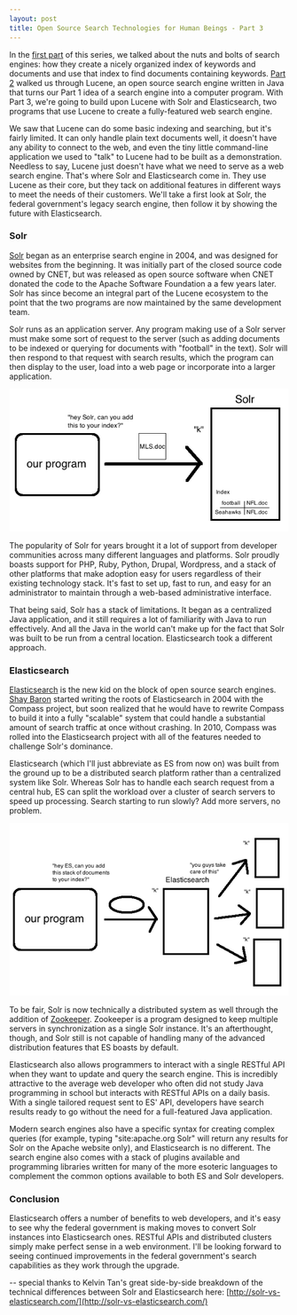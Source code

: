 ```yaml
---
layout: post
title: Open Source Search Technologies for Human Beings - Part 3
---
```


In the [first part](http://josephmosby.com/2014/03/24/open-source-search-technologies-for-human-beings-part-1.html) of this series, we talked about the nuts and bolts of search engines: how they create a nicely organized index of keywords and documents and use that index to find documents containing keywords. [Part 2](http://josephmosby.com/2014/03/25/open-source-search-technologies-for-human-beings-part-2.html) walked us through Lucene, an open source search engine written in Java that turns our Part 1 idea of a search engine into a computer program. With Part 3, we're going to build upon Lucene with Solr and Elasticsearch, two programs that use Lucene to create a fully-featured web search engine.

We saw that Lucene can do some basic indexing and searching, but it's fairly limited. It can only handle plain text documents well, it doesn't have any ability to connect to the web, and even the tiny little command-line application we used to "talk" to Lucene had to be built as a demonstration. Needless to say, Lucene just doesn't have what we need to serve as a web search engine. That's where Solr and Elasticsearch come in. They use Lucene as their core, but they tack on additional features in different ways to meet the needs of their customers. We'll take a first look at Solr, the federal government's legacy search engine, then follow it by showing the future with Elasticsearch.

### Solr

[Solr](https://lucene.apache.org/solr/) began as an enterprise search engine in 2004, and was designed for websites from the beginning. It was initially part of the closed source code owned by CNET, but was released as open source software when CNET donated the code to the Apache Software Foundation a a few years later. Solr has since become an integral part of the Lucene ecosystem to the point that the two programs are now maintained by the same development team. 

Solr runs as an application server. Any program making use of a Solr server must make some sort of request to the server (such as adding documents to be indexed or querying for documents with "football" in the text). Solr will then respond to that request with search results, which the program can then display to the user, load into a web page or incorporate into a larger application. 

![Diagram of a program adding a file to the Solr index](/images/solr_doc_1.png)

The popularity of Solr for years brought it a lot of support from developer communities across many different languages and platforms. Solr proudly boasts support for PHP, Ruby, Python, Drupal, Wordpress, and a stack of other platforms that make adoption easy for users regardless of their existing technology stack. It's fast to set up, fast to run, and easy for an administrator to maintain through a web-based administrative interface.

That being said, Solr has a stack of limitations. It began as a centralized Java application, and it still requires a lot of familiarity with Java to run effectively. And all the Java in the world can't make up for the fact that Solr was built to be run from a central location. Elasticsearch took a different approach.

### Elasticsearch

[Elasticsearch](http://www.elasticsearch.org/) is the new kid on the block of open source search engines. [Shay Baron](https://twitter.com/kimchy) started writing the roots of Elasticsearch in 2004 with the Compass project, but soon realized that he would have to rewrite Compass to build it into a fully "scalable" system that could handle a substantial amount of search traffic at once without crashing. In 2010, Compass was rolled into the Elasticsearch project with all of the features needed to challenge Solr's dominance.

Elasticsearch (which I'll just abbreviate as ES from now on) was built from the ground up to be a distributed search platform rather than a centralized system like Solr. Whereas Solr has to handle each search request from a central hub, ES can split the workload over a cluster of search servers to speed up processing. Search starting to run slowly? Add more servers, no problem.

![Diagram of a program adding a file to the Elasticsearch index, which consists of many servers](/images/es_doc_1.png)

To be fair, Solr is now technically a distributed system as well through the addition of [Zookeeper](http://zookeeper.apache.org/). Zookeeper is a program designed to keep multiple servers in synchronization as a single Solr instance. It's an afterthought, though, and Solr still is not capable of handling many of the advanced distribution features that ES boasts by default. 

Elasticsearch also allows programmers to interact with a single RESTful API when they want to update and query the search engine. This is incredibly attractive to the average web developer who often did not study Java programming in school but interacts with RESTful APIs on a daily basis. With a single tailored request sent to ES' API, developers have search results ready to go without the need for a full-featured Java application.

Modern search engines also have a specific syntax for creating complex queries (for example, typing "site:apache.org Solr" will return any results for Solr on the Apache website only), and Elasticsearch is no different. The search engine also comes with a stack of plugins available and programming libraries written for many of the more esoteric languages to complement the common options available to both ES and Solr developers.

### Conclusion

Elasticsearch offers a number of benefits to web developers, and it's easy to see why the federal government is making moves to convert Solr instances into Elasticsearch ones. RESTful APIs and distributed clusters simply make perfect sense in a web environment. I'll be looking forward to seeing continued improvements in the federal government's search capabilities as they work through the upgrade.

-- special thanks to Kelvin Tan's great side-by-side breakdown of the technical differences between Solr and Elasticsearch here: [http://solr-vs-elasticsearch.com/](http://solr-vs-elasticsearch.com/)